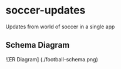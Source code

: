 # soccer-updates
Updates from world of soccer in a single app

## Schema Diagram

![ER Diagram] (./football-schema.png)